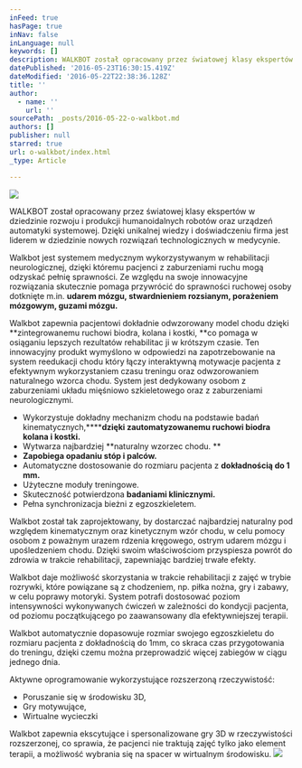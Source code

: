 ```yaml
---
inFeed: true
hasPage: true
inNav: false
inLanguage: null
keywords: []
description: WALKBOT został opracowany przez światowej klasy ekspertów w dziedzinie rozwoju i produkcji humanoidalnych robotów oraz urządzeń automatyki systemowej. Dzięki unikalnej wiedzy i doświadczeniu firma jest liderem w dziedzinie nowych rozwiązań technologicznych w medycynie.
datePublished: '2016-05-23T16:30:15.419Z'
dateModified: '2016-05-22T22:38:36.128Z'
title: ''
author:
  - name: ''
    url: ''
sourcePath: _posts/2016-05-22-o-walkbot.md
authors: []
publisher: null
starred: true
url: o-walkbot/index.html
_type: Article

---
```

![](https://the-grid-user-content.s3-us-west-2.amazonaws.com/8a5cbb35-4a1b-4621-bfd7-a9b3b05d8fef.gif)

WALKBOT został opracowany przez światowej klasy ekspertów w dziedzinie rozwoju i produkcji humanoidalnych robotów oraz urządzeń automatyki systemowej. Dzięki unikalnej wiedzy i doświadczeniu firma jest liderem w dziedzinie nowych rozwiązań technologicznych w medycynie.

Walkbot jest systemem medycznym wykorzystywanym w rehabilitacji neurologicznej, dzięki któremu pacjenci z zaburzeniami ruchu mogą odzyskać pełnię sprawności. Ze względu na swoje innowacyjne rozwiązania skutecznie pomaga przywrócić do sprawności ruchowej osoby dotknięte m.in. **udarem mózgu, stwardnieniem rozsianym, porażeniem mózgowym, guzami mózgu.**

Walkbot zapewnia pacjentowi dokładnie odwzorowany model chodu dzięki **zintegrowanemu ruchowi biodra, kolana i kostki, **co pomaga w osiąganiu lepszych rezultatów rehabilitac ji w krótszym czasie. Ten innowacyjny produkt wymyślono w odpowiedzi na zapotrzebowanie na system reedukacji chodu który łączy interaktywną motywacje pacjenta z efektywnym wykorzystaniem czasu treningu oraz odwzorowaniem naturalnego wzorca chodu. System jest dedykowany osobom z zaburzeniami układu mięśniowo szkieletowego oraz z zaburzeniami neurologicznymi.

* Wykorzystuje dokładny mechanizm chodu na podstawie badań kinematycznych,******dzięki zautomatyzowanemu ruchowi biodra kolana i kostki.**
* Wytwarza najbardziej **naturalny wzorzec chodu. **
* **Zapobiega opadaniu stóp i palców.**
* Automatyczne dostosowanie do rozmiaru pacjenta z **dokładnością do 1 mm.**
* Użyteczne moduły treningowe.
* Skuteczność potwierdzona **badaniami klinicznymi.**
* Pełna synchronizacja bieżni z egzoszkieletem.

Walkbot został tak zaprojektowany, by dostarczać najbardziej naturalny pod względem kinematycznym oraz kinetycznym wzór chodu, w celu pomocy osobom z poważnym urazem rdzenia kręgowego, ostrym udarem mózgu i upośledzeniem chodu. Dzięki swoim właściwościom przyspiesza powrót do zdrowia w trakcie rehabilitacji, zapewniając bardziej trwałe efekty.

Walkbot daje możliwość skorzystania w trakcie rehabilitacji z zajęć w trybie rozrywki, które powiązane są z chodzeniem, np. piłka nożna, gry i zabawy, w celu poprawy motoryki. System potrafi dostosować poziom intensywności wykonywanych ćwiczeń w zależności do kondycji pacjenta, od poziomu początkującego po zaawansowany dla efektywniejszej terapii. 

Walkbot automatycznie dopasowuje rozmiar swojego egzoszkieletu do rozmiaru pacjenta z dokładnością do 1mm, co skraca czas przygotowania do treningu, dzięki czemu można przeprowadzić więcej zabiegów w ciągu jednego dnia.

Aktywne oprogramowanie wykorzystujące rozszerzoną rzeczywistość:

* Poruszanie się w środowisku 3D,
* Gry motywujące,
* Wirtualne wycieczki

Walkbot zapewnia ekscytujące i spersonalizowane gry 3D w rzeczywistości rozszerzonej, co sprawia, że pacjenci nie traktują zajęć tylko jako element terapii, a możliwość wybrania się na spacer w wirtualnym środowisku.
![](https://the-grid-user-content.s3-us-west-2.amazonaws.com/94847677-ba8b-4b64-bee1-bd22a6501ca6.gif)